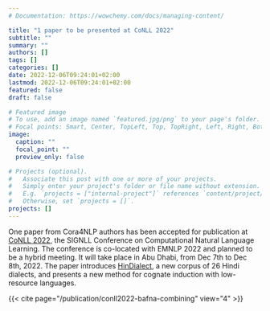 ```yaml
---
# Documentation: https://wowchemy.com/docs/managing-content/

title: "1 paper to be presented at CoNLL 2022"
subtitle: ""
summary: ""
authors: []
tags: []
categories: []
date: 2022-12-06T09:24:01+02:00
lastmod: 2022-12-06T09:24:01+02:00
featured: false
draft: false

# Featured image
# To use, add an image named `featured.jpg/png` to your page's folder.
# Focal points: Smart, Center, TopLeft, Top, TopRight, Left, Right, BottomLeft, Bottom, BottomRight.
image:
  caption: ""
  focal_point: ""
  preview_only: false

# Projects (optional).
#   Associate this post with one or more of your projects.
#   Simply enter your project's folder or file name without extension.
#   E.g. `projects = ["internal-project"]` references `content/project/deep-learning/index.md`.
#   Otherwise, set `projects = []`.
projects: []
---
```


One paper from Cora4NLP authors has been accepted for publication at [CoNLL 2022](https://conll.org/2022), the SIGNLL Conference on Computational Natural Language Learning. The conference is co-located with EMNLP 2022 and planned to be a hybrid meeting. It will take place in Abu Dhabi, from Dec 7th to Dec 8th, 2022. The paper introduces [HinDialect](https://lindat.mff.cuni.cz/repository/xmlui/handle/11234/1-4839), a new corpus of 26 Hindi dialects, and presents a new method for cognate induction with low-resource languages.

{{< cite page="/publication/conll2022-bafna-combining" view="4" >}}

